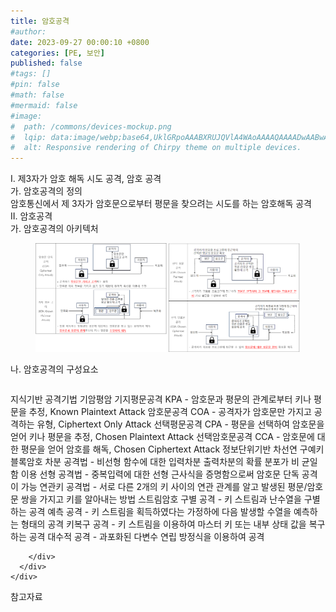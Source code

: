```yaml
---
title: 암호공격
#author: 
date: 2023-09-27 00:00:10 +0800
categories: [PE, 보안]
published: false
#tags: []
#pin: false
#math: false
#mermaid: false
#image:
#  path: /commons/devices-mockup.png
#  lqip: data:image/webp;base64,UklGRpoAAABXRUJQVlA4WAoAAAAQAAAADwAABwAAQUxQSDIAAAARL0AmbZurmr57yyIiqE8oiG0bejIYEQTgqiDA9vqnsUSI6H+oAERp2HZ65qP/VIAWAFZQOCBCAAAA8AEAnQEqEAAIAAVAfCWkAALp8sF8rgRgAP7o9FDvMCkMde9PK7euH5M1m6VWoDXf2FkP3BqV0ZYbO6NA/VFIAAAA
#  alt: Responsive rendering of Chirpy theme on multiple devices.
---
```


<div class="post-wrap">
  <div class="para">
    <div class="para-title">
      I. 제3자가 암호 해독 시도 공격, 암호 공격
    </div>
    <div class="para-cntnt">
      <div class="para">
        <div class="para-title">
          가. 암호공격의 정의
        </div>
        <div class="para-cntnt">
            암호통신에서 제 3자가 암호문으로부터 평문을 찾으려는 시도를 하는 암호해독 공격
        </div>
      </div>
    </div>
  </div>
  
  <div class="para">
    <div class="para-title">
      II. 암호공격
    </div>
    <div class="para-cntnt">
      <div class="para">
        <div class="para-title">
          가. 암호공격의 아키텍처
        </div>
        <div class="para-cntnt">
          <figure class="post-figure">
            <img src="/assets/img/posts/암호공격.png" alt="암호공격">
<!--            <figcaption>Source: Unveiling the Metaverse: Exploring Emerging Trends, Multifaceted Perspectives, and Future Challenges</figcaption>-->
          </figure>
        </div>
      </div>
      <div class="para">
        <div class="para-title">
          나. 암호공격의 구성요소
        </div>
        <div class="para-cntnt">
          <table class="post-table">
          </table>
          지식기반 공격기법 기암평암
  기지평문공격 KPA - 암호문과 평문의 관계로부터 키나 평문을 추정, Known Plaintext Attack
  암호문공격 COA - 공격자가 암호문만 가지고 공격하는 유형, Ciphertext Only Attack
  선택평문공격 CPA - 평문을 선택하여 암호문을 얻어 키나 평문을 추정, Chosen Plaintext Attack
  선택암호문공격 CCA - 암호문에 대한 평문을 얻어 암호를 해독, Chosen Ciphertext Attack
정보단위기반 차선연 구예키
  블록암호
    차분 공격법 - 비선형 함수에 대한 입력차분 출력차분의 확률 분포가 비 균일함 이용
    선형 공격법 - 중복입력에 대한 선형 근사식을 증명함으로써 암호문 단독 공격이 가능
    연관키 공격법 - 서로 다른 2개의 키 사이의 연관 관계를 알고 발생된 평문/암호문 쌍을 가지고 키를 알아내는 방법
  스트림암호
    구별 공격 - 키 스트림과 난수열을 구별하는 공격 
    예측 공격 - 키 스트림을 획득하였다는 가정하에 다음 발생할 수열을 예측하는 형태의 공격 
    키복구 공격 - 키 스트림을 이용하여 마스터 키 또는 내부 상태 값을 복구하는 공격 
    대수적 공격 - 과포화된 다변수 연립 방정식을 이용하여 공격

        </div>
      </div>
    </div>
  </div>

  <div class="refr-wrap">
    <div class="refr-title">
        참고자료
    </div>
    <ol class="refr-list">
    <!--    <li>(나현식, 최대선) <a target="_blank" href="https://scienceon.kisti.re.kr/commons/util/originalView.do?cn=JAKO202225948430499&oCn=JAKO202225948430499&dbt=JAKO&journal=NJOU00291864">메타버스 보안 위협 요소 및 대응 방안 검토</a></li>-->
    <!--    <li>(M. Uddin, S. Manickam, H. Ullah, M. Obaidat and A. Dandoush) <a target="_blank" href="https://ieeexplore.ieee.org/abstract/document/10138386">Unveiling the Metaverse: Exploring Emerging Trends, Multifaceted Perspectives, and Future Challenges</a></li>-->
    </ol>
  </div>
</div>
